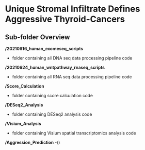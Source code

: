 # Unique Stromal Infiltrate Defines Aggressive Thyroid-Cancers

## Sub-folder Overview

**/20210616_human_exomeseq_scripts**
- folder containing all DNA seq data processing pipeline code

**/20210624_human_wntpathway_rnaseq_scripts**
- folder containing all RNA seq data processing pipeline code

**/Score_Calculation**
- folder containing score calculation code

**/DESeq2_Analysis**
- folder containing DESeq2 analysis code

**/Visium_Analysis**
- folder containing Visium spatial transcriptomics analysis code

**/Aggression_Prediction**
-()



